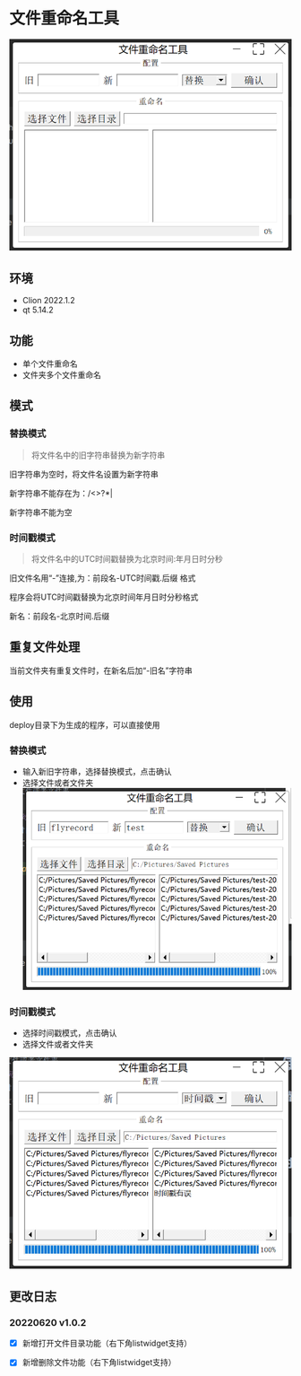 # 文件重命名工具
![](./assets/img.png)
## 环境
- Clion 2022.1.2
- qt 5.14.2

## 功能
- 单个文件重命名
- 文件夹多个文件重命名

## 模式
### 替换模式
> 将文件名中的旧字符串替换为新字符串

旧字符串为空时，将文件名设置为新字符串

新字符串不能存在为：/\<>?*|

新字符串不能为空

### 时间戳模式

> 将文件名中的UTC时间戳替换为北京时间:年月日时分秒

旧文件名用“-”连接,为：前段名-UTC时间戳.后缀 格式

程序会将UTC时间戳替换为北京时间年月日时分秒格式

新名：前段名-北京时间.后缀

## 重复文件处理
当前文件夹有重复文件时，在新名后加“-旧名”字符串

## 使用
deploy目录下为生成的程序，可以直接使用
### 替换模式
- 输入新旧字符串，选择替换模式，点击确认
- 选择文件或者文件夹
![](./assets/img_2.png)

### 时间戳模式
- 选择时间戳模式，点击确认
- 选择文件或者文件夹

![](./assets/img_1.png)

## 更改日志
### 20220620 v1.0.2
- [x] 新增打开文件目录功能（右下角listwidget支持）
- [x] 新增删除文件功能（右下角listwidget支持）


